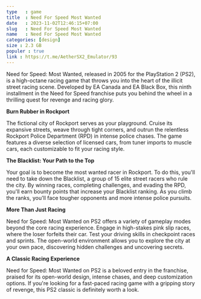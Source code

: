 ```yaml
---
type   : game
title  : Need For Speed Most Wanted
date   : 2023-11-02T12:46:15+07:00
slug   : Need For Speed Most Wanted
name   : Need For Speed Most Wanted
categories: [design]
size : 2.3 GB
populer : true
link : https://t.me/AetherSX2_Emulator/93
---
```


Need for Speed: Most Wanted, released in 2005 for the PlayStation 2 (PS2), is a high-octane racing game that throws you into the heart of the illicit street racing scene. Developed by EA Canada and EA Black Box, this ninth installment in the Need for Speed franchise puts you behind the wheel in a thrilling quest for revenge and racing glory.

**Burn Rubber in Rockport**

The fictional city of Rockport serves as your playground. Cruise its expansive streets, weave through tight corners, and outrun the relentless Rockport Police Department (RPD) in intense police chases. The game features a diverse selection of licensed cars, from tuner imports to muscle cars, each customizable to fit your racing style.

**The Blacklist: Your Path to the Top**

Your goal is to become the most wanted racer in Rockport. To do this, you'll need to take down the Blacklist, a group of 15 elite street racers who rule the city. By winning races, completing challenges, and evading the RPD, you'll earn bounty points that increase your Blacklist ranking. As you climb the ranks, you'll face tougher opponents and more intense police pursuits.

**More Than Just Racing**

Need for Speed: Most Wanted on PS2 offers a variety of gameplay modes beyond the core racing experience. Engage in high-stakes pink slip races, where the loser forfeits their car. Test your driving skills in checkpoint races and sprints.  The open-world environment allows you to explore the city at your own pace, discovering hidden challenges and uncovering secrets.

**A Classic Racing Experience**

Need for Speed: Most Wanted on PS2 is a beloved entry in the franchise, praised for its open-world design, intense chases, and deep customization options. If you're looking for a fast-paced racing game with a gripping story of revenge, this PS2 classic is definitely worth a look. 


